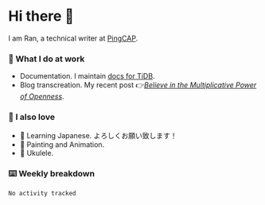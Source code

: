 # Hi there 👋

I am Ran, a technical writer at [PingCAP](https://pingcap.com/).

### 📝 What I do at work

- Documentation. I maintain [docs for TiDB](https://github.com/pingcap/docs).
- Blog transcreation. My recent post 👉[*Believe in the Multiplicative Power of Openness*](https://pingcap.com/blog/believe-in-the-multiplicative-power-of-openness-open-source-community).

### 🤠 I also love

- 💬 Learning Japanese. よろしくお願い致します！
- 🎨 Painting and Animation.
- 🎵 Ukulele.

### ⌨️ Weekly breakdown

<!--START_SECTION:waka-->

```text
No activity tracked
```

<!--END_SECTION:waka-->
